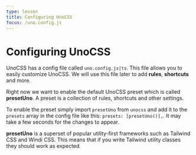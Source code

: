 ```yaml
---
type: lesson
title: Configuring UnoCSS
focus: /uno.config.js
---
```


# Configuring UnoCSS

UnoCSS has a config file called `uno.config.js|ts`. This file allows you to easily customize UnoCSS. We will use this file later to add **rules**, **shortcuts** and more.

Right now we want to enable the default UnoCSS preset which is called **presetUno**. A preset is a collection of rules, shortcuts and other settings.

To enable the preset simply import `presetUno` from `unocss` and add it to the `presets` array in the config file like this: `presets: [presetUno()],`. It may take a few seconds for the changes to appear.

**presetUno** is a superset of popular utility-first frameworks such as Tailwind CSS and Windi CSS. This means that if you write Tailwind utility classes they should work as expected.
